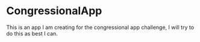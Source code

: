 # CongressionalApp
This is an app I am creating for the congressional app challenge, I will try to do this as best I can.
